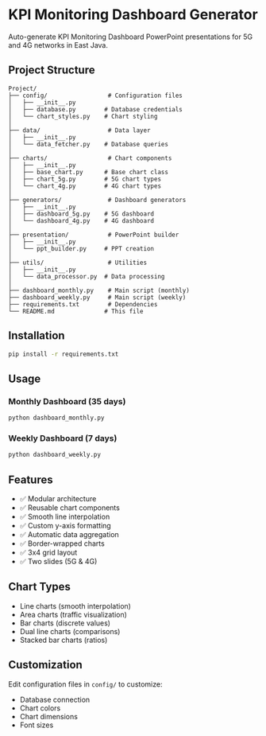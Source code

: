 # KPI Monitoring Dashboard Generator

Auto-generate KPI Monitoring Dashboard PowerPoint presentations for 5G and 4G networks in East Java.

## Project Structure

```
Project/
├── config/                 # Configuration files
│   ├── __init__.py
│   ├── database.py        # Database credentials
│   └── chart_styles.py    # Chart styling
│
├── data/                   # Data layer
│   ├── __init__.py
│   └── data_fetcher.py    # Database queries
│
├── charts/                 # Chart components
│   ├── __init__.py
│   ├── base_chart.py      # Base chart class
│   ├── chart_5g.py        # 5G chart types
│   └── chart_4g.py        # 4G chart types
│
├── generators/             # Dashboard generators
│   ├── __init__.py
│   ├── dashboard_5g.py    # 5G dashboard
│   └── dashboard_4g.py    # 4G dashboard
│
├── presentation/           # PowerPoint builder
│   ├── __init__.py
│   └── ppt_builder.py     # PPT creation
│
├── utils/                  # Utilities
│   ├── __init__.py
│   └── data_processor.py  # Data processing
│
├── dashboard_monthly.py    # Main script (monthly)
├── dashboard_weekly.py     # Main script (weekly)
├── requirements.txt        # Dependencies
└── README.md              # This file
```

## Installation

```bash
pip install -r requirements.txt
```

## Usage

### Monthly Dashboard (35 days)

```bash
python dashboard_monthly.py
```

### Weekly Dashboard (7 days)

```bash
python dashboard_weekly.py
```

## Features

- ✅ Modular architecture
- ✅ Reusable chart components
- ✅ Smooth line interpolation
- ✅ Custom y-axis formatting
- ✅ Automatic data aggregation
- ✅ Border-wrapped charts
- ✅ 3x4 grid layout
- ✅ Two slides (5G & 4G)

## Chart Types

- Line charts (smooth interpolation)
- Area charts (traffic visualization)
- Bar charts (discrete values)
- Dual line charts (comparisons)
- Stacked bar charts (ratios)

## Customization

Edit configuration files in `config/` to customize:

- Database connection
- Chart colors
- Chart dimensions
- Font sizes

